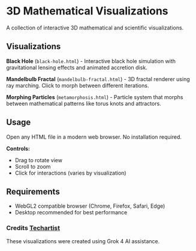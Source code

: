 # 3D Mathematical Visualizations

A collection of interactive 3D mathematical and scientific visualizations.

## Visualizations

**Black Hole** (`black-hole.html`) - Interactive black hole simulation with gravitational lensing effects and animated accretion disk.

**Mandelbulb Fractal** (`mandelbulb-fractal.html`) - 3D fractal renderer using ray marching. Click to morph between different iterations.

**Morphing Particles** (`metamorphosis.html`) - Particle system that morphs between mathematical patterns like torus knots and attractors.

## Usage

Open any HTML file in a modern web browser. No installation required.

**Controls:**
- Drag to rotate view
- Scroll to zoom
- Click for interactions (varies by visualization)

## Requirements

- WebGL2 compatible browser (Chrome, Firefox, Safari, Edge)
- Desktop recommended for best performance

### Credits [Techartist](https://x.com/techartist_)

These visualizations were created using Grok 4 AI assistance.